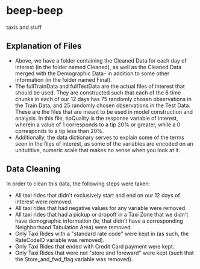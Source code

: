 # beep-beep
taxis and stuff


## Explanation of Files

- Above, we have a folder containing the Cleaned Data for each day of interest (in the folder named Cleaned), as well as the Cleaned Data merged with the Demographic Data- in addition to some other information (in the folder named Final).
- The fullTrainData and fullTestData are the actual files of interest that should be used. They are constructed such that each of the 6 time chunks in each of our 12 days has 75 randomly chosen observations in the Train Data, and 25 randomly chosen observations in the Test Data. These are the files that are meant to be used in model construction and analysis. In this file, tipQuality is the response variable of interest, wherein a value of 1 corresponds to a tip 20% or greater, while a 0 corresponds to a tip less than 20%.
- Additionally, the data dictionary serves to explain some of the terms seen in the files of interest, as some of the variables are encoded on an unitutitive, numeric scale that makes no sense when you look at it.

## Data Cleaning

In order to clean this data, the following steps were taken:
- All taxi rides that didn't exclusively start and end on our 12 days of interest were removed.
- All taxi rides that had negative values for any variable were removed.
- All taxi rides that had a pickup or dropoff in a Taxi Zone that we didn't have demographic information (ie, that didn't have a corresponding Neighborhood Tabulation Area) were removed.
- Only Taxi Rides with a "standard rate code" were kept in (as such, the RateCodeID variable was removed).
- Only Taxi Rides that ended with Credit Card payment were kept.
- Only Taxi Rides that were not "store and foreward" were kept (such that the Store_and_fwd_flag variable was removed).

